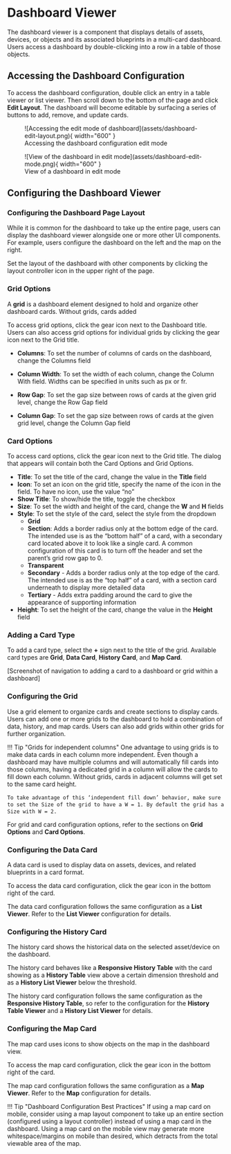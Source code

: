 # Dashboard Viewer

The dashboard viewer is a component that displays details of assets, devices, or objects and its associated blueprints in a multi-card dashboard. Users access a dashboard by double-clicking into a row in a table of those objects.

## Accessing the Dashboard Configuration

To access the dashboard configuration, double click an entry in a table viewer or list viewer. Then scroll down to the bottom of the page and click **Edit Layout**. The dashboard will become editable by surfacing a series of buttons to add, remove, and update cards.

<figure markdown>
![Accessing the edit mode of dashboard](assets/dashboard-edit-layout.png){ width="600" }
  <figcaption>Accessing the dashboard configuration edit mode</figcaption>
</figure>

<figure markdown>
![View of the dashboard in edit mode](assets/dashboard-edit-mode.png){ width="600" }
  <figcaption>View of a dashboard in edit mode</figcaption>
</figure>

## Configuring the Dashboard Viewer

### Configuring the Dashboard Page Layout

While it is common for the dashboard to take up the entire page, users can display the dashboard viewer alongside one or more other UI components. For example, users configure the dashboard on the left and the map on the right.

Set the layout of the dashboard with other components by clicking the layout controller icon in the upper right of the page.

### Grid Options

A **grid** is a dashboard element designed to hold and organize other dashboard cards. Without grids, cards added 

To access grid options, click the gear icon next to the Dashboard title. Users can also access grid options for individual grids by clicking the gear icon next to the Grid title.

* **Columns**: To set the number of columns of cards on the dashboard, change the Columns field

* **Column Width**: To set the width of each column, change the Column With field. Widths can be specified in units such as px or fr.

* **Row Gap**: To set the gap size between rows of cards at the given grid level, change the Row Gap field

* **Column Gap**: To set the gap size between rows of cards at the given grid level, change the Column Gap field

### Card Options

To access card options, click the gear icon next to the Grid title. The dialog that appears will contain both the Card Options and Grid Options.

* **Title**: To set the title of the card, change the value in the **Title** field
* **Icon**: To set an icon on the grid title, specify the name of the icon in the field. To have no icon, use the value “no”
* **Show Title**: To show/hide the title, toggle the checkbox
* **Size**: To set the width and height of the card, change the **W** and **H** fields
* **Style**: To set the style of the card, select the style from the dropdown
    * **Grid**
    * **Section**: Adds a border radius only at the bottom edge of the card. The intended use is as the “bottom half” of a card, with a secondary card located above it to look like a single card. A common configuration of this card is to turn off the header and set the parent’s grid row gap to 0.
    * **Transparent**
    * **Secondary** - Adds a border radius only at the top edge of the card. The intended use is as the “top half” of a card, with a section card underneath to display more detailed data
    * **Tertiary** - Adds extra padding around the card to give the appearance of supporting information
* **Height**: To set the height of the card, change the value in the **Height** field

### Adding a Card Type

To add a card type, select the **+** sign next to the title of the grid. Available card types are **Grid**, **Data Card**, **History Card**, and **Map Card**.

[Screenshot of navigation to adding a card to a dashboard or grid within a dashboard]

### Configuring the Grid

Use a grid element to organize cards and create sections to display cards. Users can add one or more grids to the dashboard to hold a combination of data, history, and map cards. Users can also add grids within other grids for further organization.

!!! Tip "Grids for independent columns"
    One advantage to using grids is to make data cards in each column more independent. Even though a dashboard may have multiple columns and will automatically fill cards into those columns, having a dedicated grid in a column will allow the cards to fill down each column. Without grids, cards in adjacent columns will get set to the same card height.

    To take advantage of this ‘independent fill down’ behavior, make sure to set the Size of the grid to have a W = 1. By default the grid has a Size with W = 2.

For grid and card configuration options, refer to the sections on **Grid Options** and **Card Options**.

### Configuring the Data Card

A data card is used to display data on assets, devices, and related blueprints in a card format.

To access the data card configuration, click the gear icon in the bottom right of the card.

The data card configuration follows the same configuration as a **List Viewer**. Refer to the **List Viewer** configuration for details.

### Configuring the History Card

The history card shows the historical data on the selected asset/device on the dashboard. 

The history card behaves like a **Responsive History Table** with the card showing as a **History Table** view above a certain dimension threshold and as a **History List Viewer** below the threshold.

The history card configuration follows the same configuration as the **Responsive History Table**, so refer to the configuration for the **History Table Viewer** and a **History List Viewer** for details.

### Configuring the Map Card

The map card uses icons to show objects on the map in the dashboard view.

To access the map card configuration, click the gear icon in the bottom right of the card.

The map card configuration follows the same configuration as a **Map Viewer**. Refer to the **Map** configuration for details.

!!! Tip "Dashboard Configuration Best Practices"
    If using a map card on mobile, consider using a map layout component to take up an entire section (configured using a layout controller) instead of using a map card in the dashboard. Using a map card on the mobile view may generate more whitespace/margins on mobile than desired, which detracts from the total viewable area of the map.